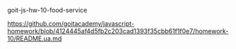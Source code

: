 goit-js-hw-10-food-service

https://github.com/goitacademy/javascript-homework/blob/4124445af4d5fb2c203cad1393f35cbb61f1f0e7/homework-10/README.ua.md
